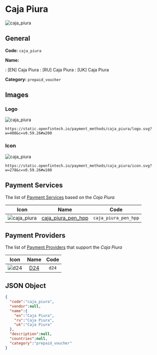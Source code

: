 
# Caja Piura 
![caja_piura](https://static.openfintech.io/payment_methods/caja_piura/logo.svg?w=400&c=v0.59.26#w200)  

## General 
**Code:** `caja_piura` 
 
**Name:** 
 
:	[EN] Caja Piura 
:	[RU] Caja Piura 
:	[UK] Caja Piura 
 
**Category:** `prepaid_voucher` 
 

## Images 

### Logo 
![caja_piura](https://static.openfintech.io/payment_methods/caja_piura/logo.svg?w=400&c=v0.59.26#w200)  

```
https://static.openfintech.io/payment_methods/caja_piura/logo.svg?w=400&c=v0.59.26#w200
```  

### Icon 
![caja_piura](https://static.openfintech.io/payment_methods/caja_piura/icon.svg?w=278&c=v0.59.26#w100)  

```
https://static.openfintech.io/payment_methods/caja_piura/icon.svg?w=278&c=v0.59.26#w100
```  

## Payment Services 
 
The list of [Payment Services](/payment-services/) based on the _Caja Piura_ 

|Icon|Name|Code| 
|:---:|:---:|:---:| 
|![caja_piura](https://static.openfintech.io/payment_methods/caja_piura/icon.svg?w=278&c=v0.59.26#w100) |[caja_piura_pen_hpp](/payment-services/caja_piura_pen_hpp/)|`caja_piura_pen_hpp`| 
 

## Payment Providers 
 
The list of [Payment Providers](/payment-providers/) that support the _Caja Piura_ 

|Icon|Name|Code| 
|:---:|:---:|:---:| 
|![d24](https://static.openfintech.io/payment_providers/d24/icon.svg?w=278&c=v0.59.26#w100) |[D24](/payment-providers/d24/)|`d24`| 
 

## JSON Object 

```json
{
  "code":"caja_piura",
  "vendor":null,
  "name":{
    "en":"Caja Piura",
    "ru":"Caja Piura",
    "uk":"Caja Piura"
  },
  "description":null,
  "countries":null,
  "category":"prepaid_voucher"
}
```  

